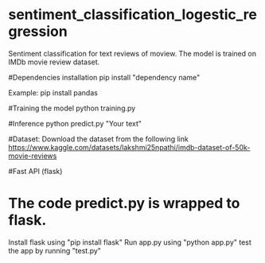 # sentiment_classification_logestic_regression
Sentiment classification for text reviews of moview. The model is trained on IMDb movie review dataset.

#Dependencies installation
pip install "dependency name"

Example: pip install pandas

#Training the model
python training.py

#Inference
python predict.py "Your text"

#Dataset:
Download the dataset from the following link
https://www.kaggle.com/datasets/lakshmi25npathi/imdb-dataset-of-50k-movie-reviews

#Fast API (flask)
# The code predict.py is wrapped to flask.
Install flask using "pip install flask"
Run app.py using "python app.py"
test the app by running "test.py"


